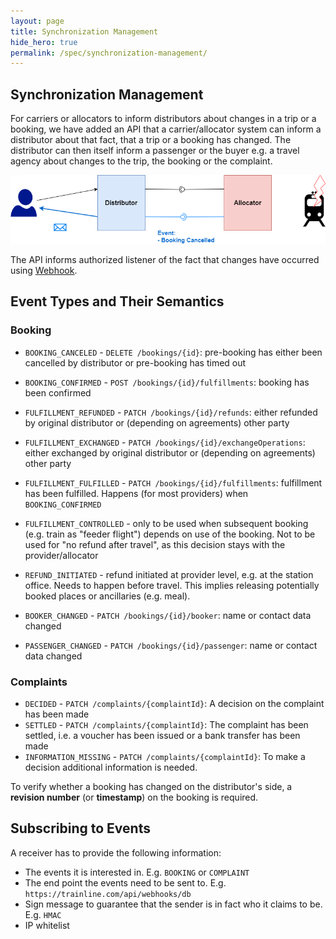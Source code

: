 ```yaml
---
layout: page
title: Synchronization Management
hide_hero: true
permalink: /spec/synchronization-management/
---
```


## Synchronization Management

For carriers or allocators to inform distributors about changes in a trip or a booking, we have added an API that a carrier/allocator system can inform a distributor about that fact, that a trip or a booking has changed. The distributor can then itself inform a passenger or the buyer e.g. a travel agency about changes to the trip, the booking or the complaint.

![Synchronization Management](../images/synchronization-management/synchronization-management.png)

The API informs authorized listener of the fact that changes have occurred using [Webhook](https://en.wikipedia.org/wiki/Webhook).

## Event Types and Their Semantics

### Booking

- `BOOKING_CANCELED` - `DELETE /bookings/{id}`: pre-booking has either been cancelled by distributor or pre-booking has timed out
- `BOOKING_CONFIRMED` - `POST /bookings/{id}/fulfillments`: booking has been confirmed
- `FULFILLMENT_REFUNDED` - `PATCH /bookings/{id}/refunds`: either refunded by original distributor or (depending on agreements) other party
- `FULFILLMENT_EXCHANGED` - `PATCH /bookings/{id}/exchangeOperations`: either exchanged by original distributor or (depending on agreements) other party
- `FULFILLMENT_FULFILLED` - `PATCH /bookings/{id}/fulfillments`: fulfillment has been fulfilled. Happens (for most providers) when `BOOKING_CONFIRMED`
- `FULFILLMENT_CONTROLLED` - only to be used when subsequent booking (e.g. train as "feeder flight") depends on use of the booking. Not to be used for "no refund after travel", as this decision stays with the provider/allocator

- `REFUND_INITIATED` - refund initiated at provider level, e.g. at the station office. Needs to happen before travel. This implies releasing potentially booked places or ancillaries (e.g. meal).

- `BOOKER_CHANGED` - `PATCH /bookings/{id}/booker`: name or contact data changed
- `PASSENGER_CHANGED` - `PATCH /bookings/{id}/passenger`: name or contact data changed

### Complaints

- `DECIDED` - `PATCH /complaints/{complaintId}`: A decision on the complaint has been made
- `SETTLED` - `PATCH /complaints/{complaintId}`: The complaint has been settled, i.e. a voucher has been issued or a bank transfer has been made
- `INFORMATION_MISSING` - `PATCH /complaints/{complaintId}`: To make a decision additional information is needed.

To verify whether a booking has changed on the distributor's side, a **revision number** (or **timestamp**) on the booking is required.

## Subscribing to Events

A receiver has to provide the following information:

- The events it is interested in. E.g. `BOOKING` or `COMPLAINT`
- The end point the events need to be sent to. E.g. `https://trainline.com/api/webhooks/db`
- Sign message to guarantee that the sender is in fact who it claims to be. E.g. `HMAC`
- IP whitelist
